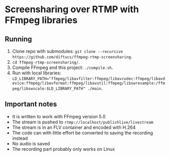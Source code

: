 # Screensharing over RTMP with FFmpeg libraries

## Running

1. Clone repo with submodules: `git clone --recursive https://github.com/diftucs/ffmpeg-rtmp-screensharing`.
2. `cd ffmpeg-rtmp-screensharing/`.
3. Compile FFmpeg and this project: `./compile.sh`.
4. Run with local libraries: `LD_LIBRARY_PATH="ffmpeg/libavfilter:ffmpeg/libavcodec:ffmpeg/libavdevice:ffmpeg/libavformat:ffmpeg/libavutil:ffmpeg/libswresample:/ffmpeg/libswscale:$LD_LIBRARY_PATH" ./main`.

## Important notes

- It is written to work with FFmpeg version 5.0
- The stream is pushed to `rtmp://localhost/publishlive/livestream`
- The stream is in an FLV container and encoded with H.264
- The code can with little effort be converted to saving the recording instead
- No audio is saved
- The recording part probably only works on Linux
